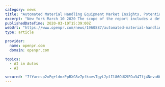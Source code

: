 ```yaml
---
category: news
title: "Automated Material Handling Equipment Market Insights, Potential Business Strategies, Mergers and Acquisitions, Revenue Analysis"
excerpt: "New York March 10 2020 The scope of the report includes a detailed study of Automated Material Handling Equipment Market with the reasons given for variations in the growth of the industry in certain regions The Automated Material Handling Equipment"
publishedDateTime: 2020-03-10T15:39:00Z
webUrl: "https://www.openpr.com/news/1960887/automated-material-handling-equipment-market-insights"
type: article

provider:
  name: openpr.com
  domain: openpr.com

topics:
  - AI in Autos
  - AI

secured: "7fYwrcsp2xPq+ldnzPpBXG8v7pfkovsTgyL2plIl86OUX9EOa34Tfj4Neva60cjJ5xSwhqz2wT1p1zkFrEYNGoVtgRMmKscha9TFi/93QrUx8G0fwBtFI6FTYyaQdR3FMZta8cwuXtPFooCcPCJhqNgu1iY7fuK2JdH60+BaHTUuqAXbc88hSfqiPpRNwZqa/YsnbeC9IiKfVbPx5Qjk5N5lGv/PQpbx2VHq6ikDR6A725DxXezm+Dob7wmZP2PtwXqcQATNWk+8jW1bXihG+uXh0s5HdFiFhj0bhFf/HyS22jqBMHLsanDCWCm+30aG;ZuCOeBJ5CpeZ0BzpyUIvZw=="
---
```


